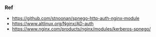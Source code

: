 ### Ref
- https://github.com/stnoonan/spnego-http-auth-nginx-module
- https://www.altlinux.org/Nginx/AD-auth
- https://www.nginx.com/products/nginx/modules/kerberos-spnego/
